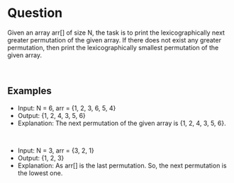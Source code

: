# Question

Given an array arr[] of size N, the task is to print the lexicographically next greater permutation of the given array. If there does not exist any greater permutation, then print the lexicographically smallest permutation of the given array.

<br />
  
## Examples

- Input: N = 6, arr = {1, 2, 3, 6, 5, 4}
- Output: {1, 2, 4, 3, 5, 6}
- Explanation: The next permutation of the given array is {1, 2, 4, 3, 5, 6}.

<br />

- Input: N = 3, arr = {3, 2, 1}
- Output: {1, 2, 3}
- Explanation: As arr[] is the last permutation. So, the next permutation is the lowest one.

<br />